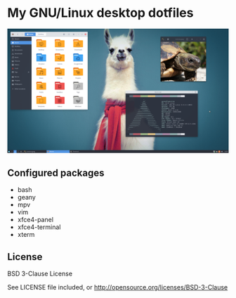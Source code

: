 My GNU/Linux desktop dotfiles
=============================

![Screenshot](screenshot.png)

Configured packages
-------------------

* bash
* geany
* mpv
* vim
* xfce4-panel
* xfce4-terminal
* xterm

License
-------

BSD 3-Clause License

See LICENSE file included, or http://opensource.org/licenses/BSD-3-Clause

